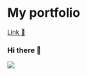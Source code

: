 # My portfolio

<a href='https://moonbyte13.github.io/moonbyte13/' target='_blank'>Link 🔗</a>

### Hi there 👋
![](https://i.giphy.com/GTgpQAVs0xeuMybJMd.gif)
<!--
**moonbyte13/moonbyte13** is a ✨ _special_ ✨ repository because its `README.md` (this file) appears on your GitHub profile.

Here are some ideas to get you started:

- 🔭 I’m currently working on ...
- 🌱 I’m currently learning ...
- 👯 I’m looking to collaborate on ...
- 🤔 I’m looking for help with ...
- 💬 Ask me about ...
- 📫 How to reach me: ...
- 😄 Pronouns: ...
- ⚡ Fun fact: ...
-->

